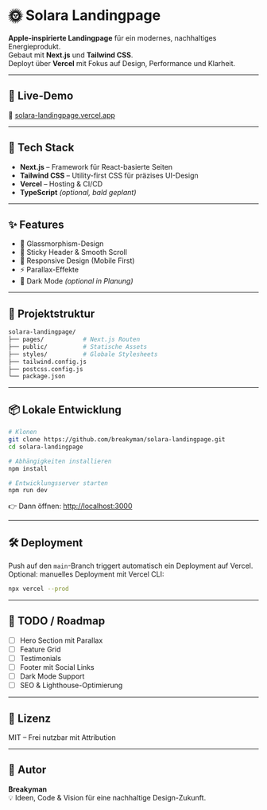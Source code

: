 
# 🌞 Solara Landingpage

**Apple-inspirierte Landingpage** für ein modernes, nachhaltiges Energieprodukt.  
Gebaut mit **Next.js** und **Tailwind CSS**.  
Deployt über **Vercel** mit Fokus auf Design, Performance und Klarheit.

---

## 🚀 Live-Demo

🔗 [solara-landingpage.vercel.app](https://solara-landingpage.vercel.app)

---

## 🧱 Tech Stack

- **Next.js** – Framework für React-basierte Seiten
- **Tailwind CSS** – Utility-first CSS für präzises UI-Design
- **Vercel** – Hosting & CI/CD
- **TypeScript** *(optional, bald geplant)*

---

## ✨ Features

- 🧊 Glassmorphism-Design
- 🎯 Sticky Header & Smooth Scroll
- 📱 Responsive Design (Mobile First)
- ⚡ Parallax-Effekte
- 🌙 Dark Mode *(optional in Planung)*

---

## 📁 Projektstruktur

```bash
solara-landingpage/
├── pages/           # Next.js Routen
├── public/          # Statische Assets
├── styles/          # Globale Stylesheets
├── tailwind.config.js
├── postcss.config.js
└── package.json
```

---

## 📦 Lokale Entwicklung

```bash
# Klonen
git clone https://github.com/breakyman/solara-landingpage.git
cd solara-landingpage

# Abhängigkeiten installieren
npm install

# Entwicklungsserver starten
npm run dev
```

👉 Dann öffnen: [http://localhost:3000](http://localhost:3000)

---

## 🛠 Deployment

Push auf den `main`-Branch triggert automatisch ein Deployment auf Vercel.  
Optional: manuelles Deployment mit Vercel CLI:

```bash
npx vercel --prod
```

---

## 🧪 TODO / Roadmap

- [ ] Hero Section mit Parallax
- [ ] Feature Grid
- [ ] Testimonials
- [ ] Footer mit Social Links
- [ ] Dark Mode Support
- [ ] SEO & Lighthouse-Optimierung

---

## 🤝 Lizenz

MIT – Frei nutzbar mit Attribution

---

## 👤 Autor

**Breakyman**  
💡 Ideen, Code & Vision für eine nachhaltige Design-Zukunft.
